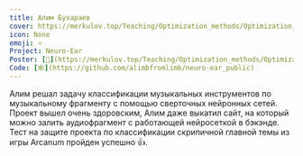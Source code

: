 ```yaml
---
title: Алим Бухараев
cover: https://merkulov.top/Teaching/Optimization_methods/Optimization_methods___/Лучшие_проекты_по_оптимизации_2020/Алим_Бухараев/bukharaev.png
icon: None
emoji: ⭐
Project: Neuro-Ear
Poster: [📎](https://merkulov.top/Teaching/Optimization_methods/Optimization_methods___/Лучшие_проекты_по_оптимизации_2020/Алим_Бухараев/bukharaev.pdf)
Code: [🕸](https://github.com/alimbfromlimb/neuro-ear_public)
---
```


Алим решал задачу классификации музыкальных инструментов по музыкальному фрагменту с помощью сверточных нейронных сетей. Проект вышел очень здоровским, Алим даже выкатил сайт, на который можно залить аудиофрагмент с работающей нейросеткой в бэкэнде. Тест на защите проекта по классификации скрипичной главной темы из игры Arcanum пройден успешно 👍.
